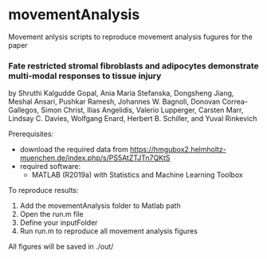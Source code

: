 # movementAnalysis
Movement anlysis scripts to reproduce movement analysis fugures for the paper

### Fate restricted stromal fibroblasts and adipocytes demonstrate multi-modal responses to tissue injury
by Shruthi Kalgudde Gopal, Ania Maria Stefanska, Dongsheng Jiang, Meshal Ansari, Pushkar Ramesh, Johannes W. Bagnoli, Donovan Correa-Gallegos, Simon Christ, Ilias Angelidis, Valerio Lupperger, Carsten Marr, Lindsay C. Davies, Wolfgang Enard, Herbert B. Schiller, and Yuval Rinkevich
 
Prerequisites:
- download the required data from https://hmgubox2.helmholtz-muenchen.de/index.php/s/PS5AtZTJTn7QKtS
- required software: 
  * MATLAB (R2019a) with Statistics and Machine Learning Toolbox

 To reproduce results:  
1. Add the movementAnalysis folder to Matlab path
2. Open the run.m file
3. Define your inputFolder
4. Run run.m to reproduce all movement analysis figures 

All figures will be saved in ./out/
